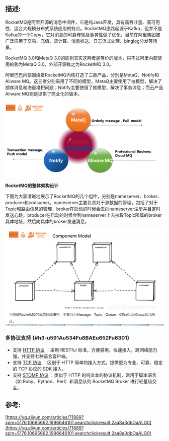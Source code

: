## 描述:

RocketMQ是阿里开源的消息中间件，它是纯Java开发，具有高吞吐量、高可用性、适合大规模分布式系统应用的特点。RocketMQ思路起源于Kafka，但并不是Kafka的一个Copy，它对消息的可靠传输及事务性做了优化，目前在阿里集团被广泛应用于交易、充值、流计算、消息推送、日志流式处理、binglog分发等场景。

RocketMQ 3.0和MetaQ 3.0的区别其实这两者是等价的版本，只不过阿里内部使用的称为MetaQ 3.0，外部开源称之为RocketMQ 3.0。

阿里巴巴内部围绕着RocketMQ内核打造了三款产品，分别是MetaQ、Notify和Aliware MQ。这三者分别采用了不同的模型，MetaQ主要使用了拉模型，解决了顺序消息和海量堆积问题；Notify主要使用了推模型，解决了事务消息；而云产品Aliware MQ则是提供了商业化的版本。

![](/assets/微信截图_20190727110350.png)

**RocketMQ的整体架构设计**

下图为大家清晰地展示了RocketMQ的几个组件，分别是nameserver、broker、producer和consumer。nameserver主要负责对于源数据的管理，包括了对于Topic和路由信息的管理，broker在启动的时候会去向nameserver注册并且定时发送心跳，producer在启动的时候会到nameserver上去拉取Topic所属的broker具体地址，然后向具体的broker发送消息。

![](/assets/微信截图_20190727111204.png)

 

### 多协议支持 {#h3-u591Au534Fu8BAEu652Fu6301}

* 支持
  [HTTP 协议](https://help.aliyun.com/document_detail/102996.html)
  ：采用 RESTful 标准，方便易用，快速接入，跨网络能力强，并支持七种语言客户端。
* 支持
  [TCP 协议](https://help.aliyun.com/document_detail/44711.html)
  ：区别于 HTTP 简单的接入方式，提供更为专业、可靠、稳定的 TCP 协议的 SDK 接入。
* 支持
  [STOMP 协议](https://help.aliyun.com/document_detail/112558.html)
  ：类似于 HTTP 的纯文本的协议机制，常用于脚本语言（如 Ruby、Python、Perl）和消息队列 RocketMQ Broker 进行轻量级交互。

## 参考:

[https://yq.aliyun.com/articles/71889?spm=5176.10695662.1996646101.searchclickresult.2aa8a3dbOaALG0](https://yq.aliyun.com/articles/71889?spm=5176.10695662.1996646101.searchclickresult.2aa8a3dbOaALG0)

